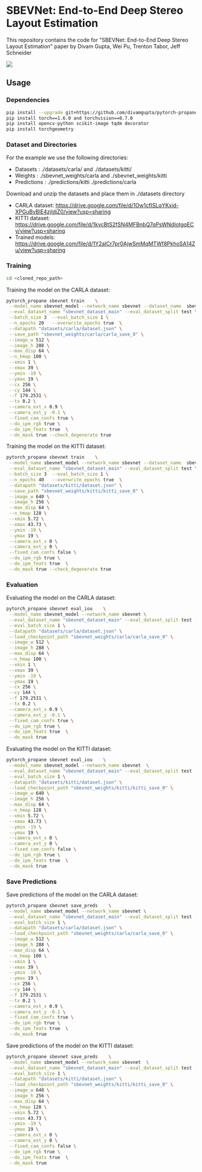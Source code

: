 
# SBEVNet: End-to-End Deep Stereo Layout Estimation

This repository contains the code for "SBEVNet: End-to-End Deep Stereo Layout Estimation" paper by Divam Gupta, Wei Pu, Trenton Tabor, Jeff Schneider

![](assets/sbevnet_carla.gif)


## Usage


### Dependencies
```bash
pip install --upgrade git+https://github.com/divamgupta/pytorch-propane
pip install torch==1.6.0 and torchvision==0.7.0
pip install opencv-python scikit-image tqdm decorator
pip install torchgeometry
```

### Dataset and Directories
For the example we use the following directories:
* Datasets : ./datasets/carla/ and ./datasets/kitti/
* Weights :  ./sbevnet_weights/carla and ./sbevnet_weights/kitti 
* Predictions :  ./predictions/kitti ./predictions/carla 

Download and unzip the datasets and place them in ./datasets directory 
* CARLA dataset: https://drive.google.com/file/d/1Ow1cfISLqYKxid-XPGuBvBlE4zjldjZ0/view?usp=sharing
* KITTI dataset: https://drive.google.com/file/d/1kvcBtS2fSN4MFBnbQ7qPsWNdIotgqECy/view?usp=sharing 
* Trained models: https://drive.google.com/file/d/1Y2aICr7pr0AjwSmMqMTWf8PkhoSA14Zu/view?usp=sharing 




### Training

```bash
cd <cloned_repo_path>
```

Training the model on the CARLA dataset:
```bash
pytorch_propane sbevnet train    \
 --model_name sbevnet_model --network_name sbevnet --dataset_name  sbevnet_dataset_main --dataset_split train \
 --eval_dataset_name "sbevnet_dataset_main" --eval_dataset_split test \
 --batch_size 3  --eval_batch_size 1 \
 --n_epochs 20   --overwrite_epochs true  \
 --datapath "datasets/carla/dataset.json" \
 --save_path "sbevnet_weights/carla/carla_save_0" \
 --image_w 512 \
 --image_h 288 \
 --max_disp 64 \
 --n_hmap 100 \
 --xmin 1 \
 --xmax 39 \
 --ymin -19 \
 --ymax 19 \
 --cx 256 \
 --cy 144 \
 --f 179.2531 \
 --tx 0.2 \
 --camera_ext_x 0.9 \
 --camera_ext_y -0.1 \
 --fixed_cam_confs true \
 --do_ipm_rgb true \
 --do_ipm_feats true  \
 --do_mask true --check_degenerate true 
```


Training the model on the KITTI dataset:
```bash
pytorch_propane sbevnet train    \
 --model_name sbevnet_model --network_name sbevnet --dataset_name  sbevnet_dataset_main --dataset_split train \
 --eval_dataset_name "sbevnet_dataset_main" --eval_dataset_split test \
 --batch_size 3  --eval_batch_size 1 \
 --n_epochs 40   --overwrite_epochs true  \
 --datapath "datasets/kitti/dataset.json" \
 --save_path "sbevnet_weights/kitti/kitti_save_0" \
 --image_w 640 \
 --image_h 256 \
 --max_disp 64 \
 --n_hmap 128 \
 --xmin 5.72 \
 --xmax 43.73 \
 --ymin -19 \
 --ymax 19 \
 --camera_ext_x 0 \
 --camera_ext_y 0 \
 --fixed_cam_confs false \
 --do_ipm_rgb true \
 --do_ipm_feats true  \
 --do_mask true --check_degenerate true 
 ```

### Evaluation
Evaluating the model on the CARLA dataset:
```bash
pytorch_propane sbevnet eval_iou    \
 --model_name sbevnet_model --network_name sbevnet \
 --eval_dataset_name "sbevnet_dataset_main" --eval_dataset_split test --dataset_type carla \
 --eval_batch_size 1 \
 --datapath "datasets/carla/dataset.json" \
 --load_checkpoint_path "sbevnet_weights/carla/carla_save_0" \
 --image_w 512 \
 --image_h 288 \
 --max_disp 64 \
 --n_hmap 100 \
 --xmin 1 \
 --xmax 39 \
 --ymin -19 \
 --ymax 19 \
 --cx 256 \
 --cy 144 \
 --f 179.2531 \
 --tx 0.2 \
 --camera_ext_x 0.9 \
 --camera_ext_y -0.1 \
 --fixed_cam_confs true \
 --do_ipm_rgb true \
 --do_ipm_feats true  \
 --do_mask true 
```



Evaluating the model on the KITTI dataset:
```bash
pytorch_propane sbevnet eval_iou    \
 --model_name sbevnet_model --network_name sbevnet  \
 --eval_dataset_name "sbevnet_dataset_main" --eval_dataset_split test --dataset_type kitti \
 --eval_batch_size 1 \
 --datapath "datasets/kitti/dataset.json" \
 --load_checkpoint_path "sbevnet_weights/kitti/kitti_save_0" \
 --image_w 640 \
 --image_h 256 \
 --max_disp 64 \
 --n_hmap 128 \
 --xmin 5.72 \
 --xmax 43.73 \
 --ymin -19 \
 --ymax 19 \
 --camera_ext_x 0 \
 --camera_ext_y 0 \
 --fixed_cam_confs false \
 --do_ipm_rgb true \
 --do_ipm_feats true  \
 --do_mask true 
```

### Save Predictions
Save predictions of the model on the CARLA dataset:
```bash
pytorch_propane sbevnet save_preds    \
 --model_name sbevnet_model --network_name sbevnet \
 --eval_dataset_name "sbevnet_dataset_main" --eval_dataset_split test --output_dir "predictions/kitti" \
 --eval_batch_size 1 \
 --datapath "datasets/carla/dataset.json" \
 --load_checkpoint_path "sbevnet_weights/carla/carla_save_0" \
 --image_w 512 \
 --image_h 288 \
 --max_disp 64 \
 --n_hmap 100 \
 --xmin 1 \
 --xmax 39 \
 --ymin -19 \
 --ymax 19 \
 --cx 256 \
 --cy 144 \
 --f 179.2531 \
 --tx 0.2 \
 --camera_ext_x 0.9 \
 --camera_ext_y -0.1 \
 --fixed_cam_confs true \
 --do_ipm_rgb true \
 --do_ipm_feats true  \
 --do_mask true 
```



Save predictions of the model on the KITTI dataset:
```bash
pytorch_propane sbevnet save_preds    \
 --model_name sbevnet_model --network_name sbevnet  \
 --eval_dataset_name "sbevnet_dataset_main" --eval_dataset_split test --output_dir "predictions/kitti" \
 --eval_batch_size 1 \
 --datapath "datasets/kitti/dataset.json" \
 --load_checkpoint_path "sbevnet_weights/kitti/kitti_save_0" \
 --image_w 640 \
 --image_h 256 \
 --max_disp 64 \
 --n_hmap 128 \
 --xmin 5.72 \
 --xmax 43.73 \
 --ymin -19 \
 --ymax 19 \
 --camera_ext_x 0 \
 --camera_ext_y 0 \
 --fixed_cam_confs false \
 --do_ipm_rgb true \
 --do_ipm_feats true  \
 --do_mask true 
```




